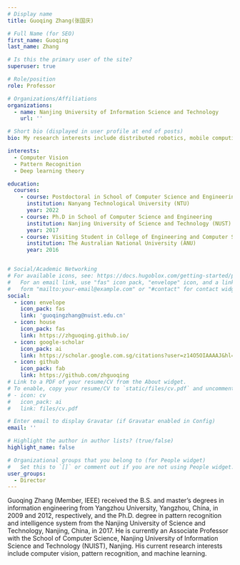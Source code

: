 ```yaml
---
# Display name
title: Guoqing Zhang(张国庆)

# Full Name (for SEO)
first_name: Guoqing
last_name: Zhang

# Is this the primary user of the site?
superuser: true

# Role/position
role: Professor

# Organizations/Affiliations
organizations:
  - name: Nanjing University of Information Science and Technology
    url: ''

# Short bio (displayed in user profile at end of posts)
bio: My research interests include distributed robotics, mobile computing and programmable matter.

interests:
  - Computer Vision
  - Pattern Recognition
  - Deep learning theory

education:
  courses:
    - course: Postdoctoral in School of Computer Science and Engineering
      institution: Nanyang Technological University (NTU)
      year: 2022
    - course: Ph.D in School of Computer Science and Engineering
      institution: Nanjing University of Science and Technology (NUST)
      year: 2017
    - course: Visiting Student in College of Engineering and Computer Science
      institution: The Australian National University (ANU)
      year: 2016


# Social/Academic Networking
# For available icons, see: https://docs.hugoblox.com/getting-started/page-builder/#icons
#   For an email link, use "fas" icon pack, "envelope" icon, and a link in the
#   form "mailto:your-email@example.com" or "#contact" for contact widget.
social:
  - icon: envelope
    icon_pack: fas
    link: 'guoqingzhang@nuist.edu.cn'
  - icon: house
    icon_pack: fas
    link: https://zhguoqing.github.io/
  - icon: google-scholar
    icon_pack: ai
    link: https://scholar.google.com.sg/citations?user=z14O5OIAAAAJ&hl=en
  - icon: github
    icon_pack: fab
    link: https://github.com/zhguoqing
# Link to a PDF of your resume/CV from the About widget.
# To enable, copy your resume/CV to `static/files/cv.pdf` and uncomment the lines below.
# - icon: cv
#   icon_pack: ai
#   link: files/cv.pdf

# Enter email to display Gravatar (if Gravatar enabled in Config)
email: ''

# Highlight the author in author lists? (true/false)
highlight_name: false

# Organizational groups that you belong to (for People widget)
#   Set this to `[]` or comment out if you are not using People widget.
user_groups:
  - Director
---
```


Guoqing Zhang (Member, IEEE) received the B.S. and master’s degrees in information engineering from Yangzhou University, Yangzhou, China, in 2009 and 2012, respectively, and the Ph.D. degree in pattern recognition and intelligence system from the Nanjing University of Science and Technology, Nanjing, China, in 2017. He is currently an Associate Professor with the School of Computer Science, Nanjing University of Information Science and Technology (NUIST), Nanjing. His current research interests include computer vision, pattern recognition, and machine learning.

